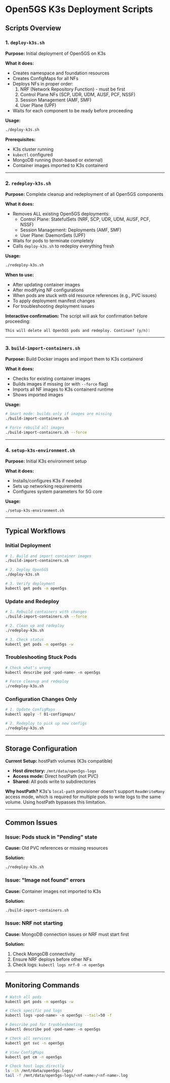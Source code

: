 # Open5GS K3s Deployment Scripts

## Scripts Overview

### 1. `deploy-k3s.sh`
**Purpose:** Initial deployment of Open5GS on K3s

**What it does:**
- Creates namespace and foundation resources
- Creates ConfigMaps for all NFs
- Deploys NFs in proper order:
  1. NRF (Network Repository Function) - must be first
  2. Control Plane NFs (SCP, UDR, UDM, AUSF, PCF, NSSF)
  3. Session Management (AMF, SMF)
  4. User Plane (UPF)
- Waits for each component to be ready before proceeding

**Usage:**
```bash
./deploy-k3s.sh
```

**Prerequisites:**
- K3s cluster running
- `kubectl` configured
- MongoDB running (host-based or external)
- Container images imported to K3s containerd

---

### 2. `redeploy-k3s.sh`
**Purpose:** Complete cleanup and redeployment of all Open5GS components

**What it does:**
- Removes ALL existing Open5GS deployments:
  - Control Plane: StatefulSets (NRF, SCP, UDR, UDM, AUSF, PCF, NSSF)
  - Session Management: Deployments (AMF, SMF)
  - User Plane: DaemonSets (UPF)
- Waits for pods to terminate completely
- Calls `deploy-k3s.sh` to redeploy everything fresh

**Usage:**
```bash
./redeploy-k3s.sh
```

**When to use:**
- After updating container images
- After modifying NF configurations
- When pods are stuck with old resource references (e.g., PVC issues)
- To apply deployment manifest changes
- For troubleshooting deployment issues

**Interactive confirmation:**
The script will ask for confirmation before proceeding:
```
This will delete all Open5GS pods and redeploy. Continue? (y/n):
```

---

### 3. `build-import-containers.sh`
**Purpose:** Build Docker images and import them to K3s containerd

**What it does:**
- Checks for existing container images
- Builds images if missing (or with `--force` flag)
- Imports all NF images to K3s containerd runtime
- Shows imported images

**Usage:**
```bash
# Smart mode: builds only if images are missing
./build-import-containers.sh

# Force rebuild all images
./build-import-containers.sh --force
```

---

### 4. `setup-k3s-environment.sh`
**Purpose:** Initial K3s environment setup

**What it does:**
- Installs/configures K3s if needed
- Sets up networking requirements
- Configures system parameters for 5G core

**Usage:**
```bash
./setup-k3s-environment.sh
```

---

## Typical Workflows

### Initial Deployment
```bash
# 1. Build and import container images
./build-import-containers.sh

# 2. Deploy Open5GS
./deploy-k3s.sh

# 3. Verify deployment
kubectl get pods -n open5gs
```

### Update and Redeploy
```bash
# 1. Rebuild containers with changes
./build-import-containers.sh --force

# 2. Clean up and redeploy
./redeploy-k3s.sh

# 3. Check status
kubectl get pods -n open5gs -w
```

### Troubleshooting Stuck Pods
```bash
# Check what's wrong
kubectl describe pod <pod-name> -n open5gs

# Force cleanup and redeploy
./redeploy-k3s.sh
```

### Configuration Changes Only
```bash
# 1. Update ConfigMaps
kubectl apply -f 01-configmaps/

# 2. Redeploy to pick up new configs
./redeploy-k3s.sh
```

---

## Storage Configuration

**Current Setup:** hostPath volumes (K3s compatible)
- **Host directory:** `/mnt/data/open5gs-logs`
- **Access mode:** Direct hostPath (not PVC)
- **Shared:** All pods write to subdirectories

**Why hostPath?**
K3s's `local-path` provisioner doesn't support `ReadWriteMany` access mode, which is required for multiple pods to write logs to the same volume. Using hostPath bypasses this limitation.

---

## Common Issues

### Issue: Pods stuck in "Pending" state
**Cause:** Old PVC references or missing resources

**Solution:**
```bash
./redeploy-k3s.sh
```

### Issue: "Image not found" errors
**Cause:** Container images not imported to K3s

**Solution:**
```bash
./build-import-containers.sh
```

### Issue: NRF not starting
**Cause:** MongoDB connection issues or NRF must start first

**Solution:**
1. Check MongoDB connectivity
2. Ensure NRF deploys before other NFs
3. Check logs: `kubectl logs nrf-0 -n open5gs`

---

## Monitoring Commands

```bash
# Watch all pods
kubectl get pods -n open5gs -w

# Check specific pod logs
kubectl logs <pod-name> -n open5gs --tail=50 -f

# Describe pod for troubleshooting
kubectl describe pod <pod-name> -n open5gs

# Check all services
kubectl get svc -n open5gs

# View ConfigMaps
kubectl get cm -n open5gs

# Check host logs directly
ls -lh /mnt/data/open5gs-logs/
tail -f /mnt/data/open5gs-logs/<nf-name>/<nf-name>.log
```
